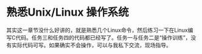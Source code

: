 # 熟悉Unix/Linux 操作系统 #
其实这一章节没什么好讲的，就是熟悉几个Linux命令，然后练习一下在Linux编写C代码。任务三和任务四的代码都已经写了。任务一与任务二是“操作训练”，没有实际代码可写。如果确实不会操作，可以与我私下交流，现场指导。
